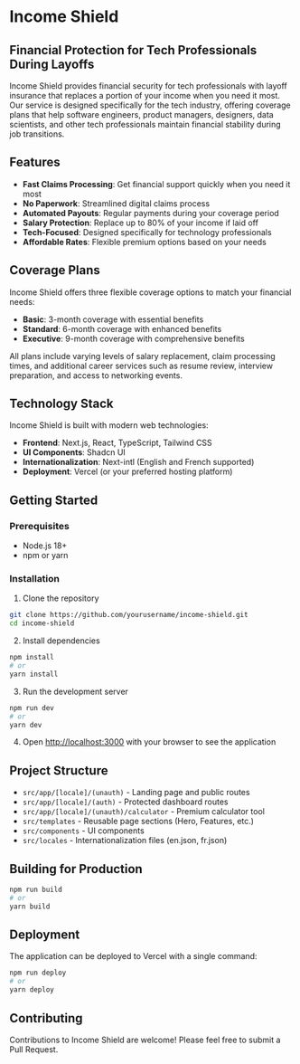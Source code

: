 # Income Shield

## Financial Protection for Tech Professionals During Layoffs

Income Shield provides financial security for tech professionals with layoff insurance that replaces a portion of your income when you need it most. Our service is designed specifically for the tech industry, offering coverage plans that help software engineers, product managers, designers, data scientists, and other tech professionals maintain financial stability during job transitions.

## Features

- **Fast Claims Processing**: Get financial support quickly when you need it most
- **No Paperwork**: Streamlined digital claims process
- **Automated Payouts**: Regular payments during your coverage period
- **Salary Protection**: Replace up to 80% of your income if laid off
- **Tech-Focused**: Designed specifically for technology professionals
- **Affordable Rates**: Flexible premium options based on your needs

## Coverage Plans

Income Shield offers three flexible coverage options to match your financial needs:

- **Basic**: 3-month coverage with essential benefits
- **Standard**: 6-month coverage with enhanced benefits
- **Executive**: 9-month coverage with comprehensive benefits

All plans include varying levels of salary replacement, claim processing times, and additional career services such as resume review, interview preparation, and access to networking events.

## Technology Stack

Income Shield is built with modern web technologies:

- **Frontend**: Next.js, React, TypeScript, Tailwind CSS
- **UI Components**: Shadcn UI
- **Internationalization**: Next-intl (English and French supported)
- **Deployment**: Vercel (or your preferred hosting platform)

## Getting Started

### Prerequisites

- Node.js 18+ 
- npm or yarn

### Installation

1. Clone the repository
```bash
git clone https://github.com/yourusername/income-shield.git
cd income-shield
```

2. Install dependencies
```bash
npm install
# or
yarn install
```

3. Run the development server
```bash
npm run dev
# or
yarn dev
```

4. Open [http://localhost:3000](http://localhost:3000) with your browser to see the application

## Project Structure

- `src/app/[locale]/(unauth)` - Landing page and public routes
- `src/app/[locale]/(auth)` - Protected dashboard routes
- `src/app/[locale]/(unauth)/calculator` - Premium calculator tool
- `src/templates` - Reusable page sections (Hero, Features, etc.)
- `src/components` - UI components
- `src/locales` - Internationalization files (en.json, fr.json)

## Building for Production

```bash
npm run build
# or
yarn build
```

## Deployment

The application can be deployed to Vercel with a single command:

```bash
npm run deploy
# or
yarn deploy
```

## Contributing

Contributions to Income Shield are welcome! Please feel free to submit a Pull Request.

